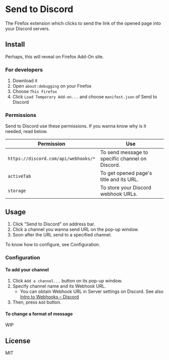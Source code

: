 # Send to Discord

The Firefox extension which clicks to send the link of the opened page into your Discord servers.


## Install

Perhaps, this will reveal on Firefox Add-On site.


### For developers

1. Download it
1. Open `about:debugging` on your Firefox
1. Choose `This Firefox`
1. Click `Load Temporary Add-on...` and choose `manifest.json` of Send to Discord


### Permissions

Send to Discord use these permissions.
If you wanna know why is it needed, read below.

| Permission | Use |
| -- | -- |
| `https://discord.com/api/webhooks/*` | To send message to specific channel on Discord. |
| `activeTab` | To get opened page's title and its URL. |
| `storage` | To store your Discord webhook URLs. |


## Usage

1. Click "Send to Discord" on address bar.
1. Click a channel you wanna send URL on the pop-up window.
1. Soon after the URL send to a specified channel.

To know how to configure, see Configuration.


### Configuration


#### To add your channel

1. Click `Add a channel...` button on its pop-up window.
1. Specify channel name and its Webhook URL.
    - You can obtain Webhook URL in Server settings on Discord. See also [Intro to Webhooks – Discord](https://support.discord.com/hc/en-us/articles/228383668-Intro-to-Webhooks "Intro to Webhooks – Discord")
1. Then, press `Add` button.


#### To change a format of message

WIP


## License

MIT
